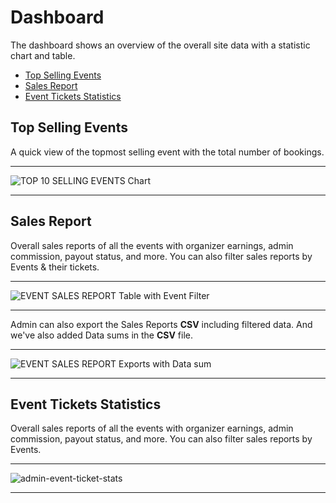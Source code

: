 # Dashboard

The dashboard shows an overview of the overall site data with a statistic chart and table.

- [Top Selling Events](#top-selling-events)
- [Sales Report](#sales-report)
- [Event Tickets Statistics](#event-tickets-statistics)


<a name="top-selling-events"></a>
## Top Selling Events

A quick view of the topmost selling event with the total number of bookings.

---

![TOP 10 SELLING EVENTS Chart](https://eventmie-pro-docs.classiebit.com/images/dashboard-top-selling.jpg "TOP 10 SELLING EVENTS Chart")

---


<a name="sales-report"></a>
## Sales Report

Overall sales reports of all the events with organizer earnings, admin commission, payout status, and more. You can also filter sales reports by Events & their tickets.

---

![EVENT SALES REPORT Table with Event Filter](https://eventmie-pro-docs.classiebit.com/images/admin-new-tickets-filter.jpg "EVENT SALES REPORT Table with Event & Tickets Filter")

---

Admin can also export the Sales Reports **CSV** including filtered data. And we've also added Data sums in the **CSV** file.

---

![EVENT SALES REPORT Exports with Data sum](https://eventmie-pro-docs.classiebit.com/images/admin-sales-reports-csv.jpg "EVENT SALES REPORT Exports with Data sum")

---

<a name="event-tickets-statistics"></a>
## Event Tickets Statistics

Overall sales reports of all the events with organizer earnings, admin commission, payout status, and more. You can also filter sales reports by Events.

---

![admin-event-ticket-stats](https://eventmie-pro-docs.classiebit.com/images/admin-event-ticket-stats.jpg "admin-event-ticket-stats")

---


